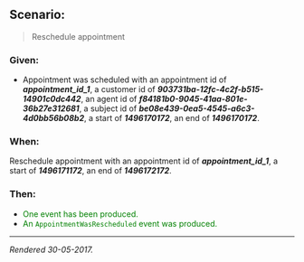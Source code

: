 ## Scenario:

> Reschedule appointment

### Given:

- Appointment was scheduled with an appointment id of __*appointment_id_1*__, a customer id of __*903731ba-12fc-4c2f-b515-14901c0dc442*__, an agent id of __*f84181b0-9045-41aa-801e-36b27e312681*__, a subject id of __*be08e439-0ea5-4545-a6c3-4d0bb56b08b2*__, a start of __*1496170172*__, an end of __*1496170172*__.

### When:

Reschedule appointment with an appointment id of __*appointment_id_1*__, a start of __*1496171172*__, an end of __*1496172172*__.

### Then:

- <font style='color: green !important;'>One event has been produced.</font>
- <font style='color: green !important;'>An `AppointmentWasRescheduled` event was produced.</font>

---
*Rendered 30-05-2017.*
